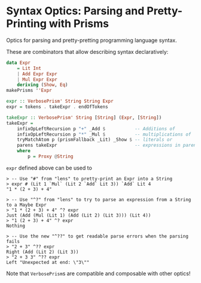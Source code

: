 # Syntax Optics: Parsing and Pretty-Printing with Prisms

Optics for parsing and pretty-pretting programming language syntax.

These are combinators that allow describing syntax declaratively:

```Haskell
data Expr
    = Lit Int
    | Add Expr Expr
    | Mul Expr Expr
    deriving (Show, Eq)
makePrisms ''Expr

expr :: VerbosePrism' String String Expr
expr = tokens . takeExpr . endOfTokens

takeExpr :: VerbosePrism' String [String] (Expr, [String])
takeExpr =
    infixOpLeftRecursion p "+" _Add $           -- Additions of
    infixOpLeftRecursion p "*" _Mul $           -- multiplications of
    tryMatchAtom p (prismFallback _Lit) _Show $ -- literals or
    parens takeExpr                             -- expressions in parens
    where
        p = Proxy @String
```

`expr` defined above can be used to

```
> -- Use "#" from "lens" to pretty-print an Expr into a String
> expr # (Lit 1 `Mul` (Lit 2 `Add` Lit 3)) `Add` Lit 4
"1 * (2 + 3) + 4"

> -- Use "^?" from "lens" to try to parse an expression from a String to a Maybe Expr
> "1 * (2 + 3) + 4" ^? expr
Just (Add (Mul (Lit 1) (Add (Lit 2) (Lit 3))) (Lit 4))
> "1 (2 + 3) + 4" ^? expr
Nothing

> -- Use the new "^??" to get readable parse errors when the parsing fails
> "2 + 3" ^?? expr
Right (Add (Lit 2) (Lit 3))
> "2 + 3 3" ^?? expr
Left "Unexpected at end: \"3\""
```

Note that `VerbosePrism`s are compatible and composable with other optics!
